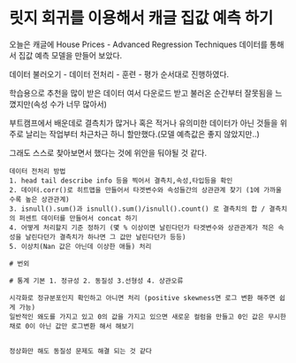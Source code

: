 # 릿지 회귀를 이용해서 캐글 집값 예측 하기 

오늘은 캐글에 House Prices - Advanced Regression Techniques 데이터를 통해서 집값 예측 모델을 만들어 보았다.

데이터 불러오기 - 데이터 전처리 - 훈련 - 평가 순서대로 진행하였다.

학습용으로 추천을 많이 받은 데이터 여서 다운로드 받고 불러온 순간부터 잘못됨을 느꼈지만(속성 수가 너무 많아서)

부트캠프에서 배운데로 결측치가 많거나 혹은 적거나 유의미한 데이터가 아닌 것들을 위주로 날리는 작업부터 차근차근 하니 할만했다.(모델 예측값은 좋지 않았지만..)

그래도 스스로 찾아보면서 했다는 것에 위안을 둬야될 것 같다.




```
데이터 전처리 방법
1. head tail describe info 등을 찍어서 결측치,속성,타입등을 확인
2. 데이터.corr()로 히트맵을 만들어서 타겟변수와 속성들간의 상관관계 찾기 (1에 가까울 수록 높은 상관관계)
3. isnull().sum()과 isnull().sum()/isnull().count() 로 결측치의 합 / 결측치의 퍼센트 데이터를 만들어서 concat 하기 
4. 어떻게 처리할지 기준 정하기 (몇 % 이상이면 날린다던가 타겟변수와 상관관계가 적은 속성을 날린다던가 결측치가 하나면 그 값만 날린다던가 등등)
5. 이상치(Nan 값은 아닌데 이상한 애들) 처리

# 번외

# 통계 기본 1. 정규성 2. 동질성 3.선형성 4. 상관오류

시각화로 정규분포인지 확인하고 아니면 처리 (positive skewness면 로그 변환 해주면 쉽게 가능)
일반적인 왜도를 가지고 있고 0의 값을 가지고 있으면 새로운 컬럼을 만들고 0인 값은 무시한 채로 0이 아닌 값만 로그변환 해서 해보기 


정상화만 해도 동질성 문제도 해결 되는 것 같다 


